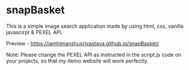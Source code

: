 # snapBasket
This is a simple image search application made by using html, css, vanilla javascirpt & PEXEL API.

Preview - https://iamhimanshusrivastava.github.io/snapBasket/

Note: Please change the PEXEL API as instructed in the script.js code on your projects, so that my demo website will work perfectly. 
